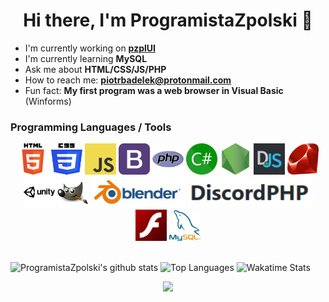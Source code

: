 <h1 align="center"> Hi there, I'm ProgramistaZpolski 👋 </h1>

  - I'm currently working on **[pzplUI](https://github.com/ProgramistaZpolski/pzplUI)**
  - I'm currently learning **MySQL**
  - Ask me about **HTML/CSS/JS/PHP**
  - How to reach me: **<a href="mailto:piotrbadelek@protonmail.com">piotrbadelek@protonmail.com</a>**
  - Fun fact: **My first program was a web browser in Visual Basic** (Winforms)
  
### Programming Languages / Tools
<div align="center">
<img src="html5.svg" width="50px" height="50px" alt="HTML5" title="HTML5"> <img src="css3.svg" width="50px" height="50px" alt="CSS3" title="CSS3"> <img src="js.png" width="50px" height="50px" alt="Javascript" title="JavaScript"> <img src="bootstrap.png" width="50px" height="50px" alt="Bootstrap" title="Bootstrap"> <img src="php.png" width="50px" height="50px" alt="PHP" title="PHP"> <img src="csharp.png" width="50px" height="50px" alt="C#" title="C#"> <img src="nodejs.png" width="50px" height="50px" alt="NodeJS" title="NodeJS - no npm, cause i hate dependencies"> <img src="djs.png" width="50px" height="50px" alt="Discord.JS" title="Discord.JS"> <img src="ruby.png" width="50px" height="50px" alt="Ruby" title="Ruby"> <img src="unity.png" width="50px" height="50px" alt="Unity" title="Unity"> <img src="gim.svg" width="50px" height="50px" alt="GIMP" title="GIMP. Also, It's not an offensive word, please stop having drama about that."> <img src="blender.png" width="150px" height="50px" alt="Blender" title="Blender"> <img src="dphp.png" width="200px" height="50px" alt="DiscordPHP" title="DiscordPHP - since PHP is the best"> <img src="flash.jpeg" width="50px" height="50px" alt="Flash" title="Flash"> <img src="mysql.png" width="50px" height="50px" alt="MySQL" title="MySQL">
</div><br>


![ProgramistaZpolski's github stats](https://github-readme-stats.vercel.app/api?username=programistazpolski&show_icons=true&theme=nord)
![Top Languages](https://github-readme-stats.vercel.app/api/top-langs/?username=programistazpolski&layout=compact&theme=nord)
![Wakatime Stats](https://github-readme-stats.vercel.app/api/wakatime?username=programistazpolski&layout=compact&theme=nord)
<div align="center"><img src="https://komarev.com/ghpvc/?username=programistazpolski"></div><br>


<!--
**ProgramistaZpolski/programistazpolski** is a ✨ _special_ ✨ repository because its `README.md` (this file) appears on your GitHub profile.

Here are some ideas to get you started:

- 🔭 I’m currently working on ...
- 🌱 I’m currently learning ...
- 👯 I’m looking to collaborate on ...
- 🤔 I’m looking for help with ...
- 💬 Ask me about ...
- 📫 How to reach me: ...
- 😄 Pronouns: ...
- ⚡ Fun fact: ...
-->
